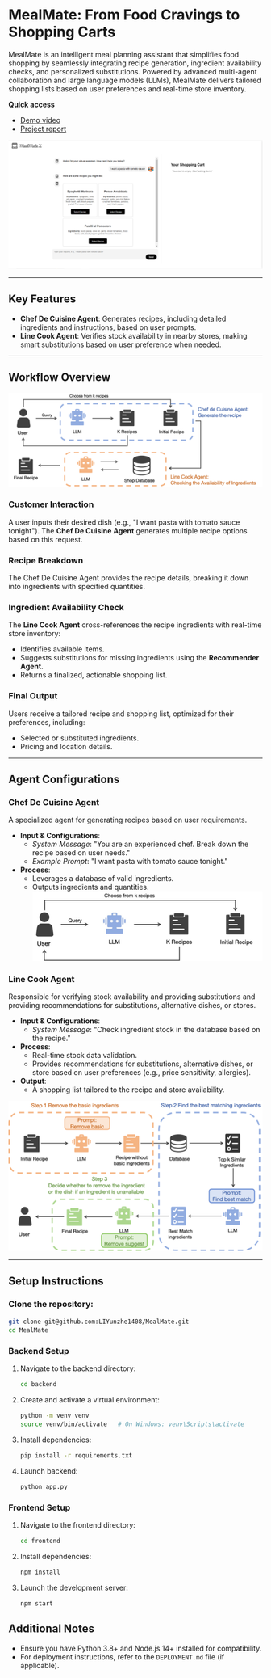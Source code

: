 # MealMate: From Food Cravings to Shopping Carts  

MealMate is an intelligent meal planning assistant that simplifies food shopping by seamlessly integrating recipe generation, ingredient availability checks, and personalized substitutions. Powered by advanced multi-agent collaboration and large language models (LLMs), MealMate delivers tailored shopping lists based on user preferences and real-time store inventory.

**Quick access**
* [Demo video](https://youtu.be/bAT-jZhDtCw?si=QK4Et1dV991vbpeL)
* [Project report](https://www.overleaf.com/read/wfsggtsqhzsv#1e8e83)

[![Video Title](./presentation/demo-layout.png)](https://youtu.be/bAT-jZhDtCw?si=QK4Et1dV991vbpeL)

---

## Key Features  
- **Chef De Cuisine Agent**: Generates recipes, including detailed ingredients and instructions, based on user prompts.  
- **Line Cook Agent**: Verifies stock availability in nearby stores, making smart substitutions based on user preference when needed.  

---

## Workflow Overview  
![Workflow](./presentation/workflow.png)

### Customer Interaction
A user inputs their desired dish (e.g., "I want pasta with tomato sauce tonight"). The **Chef De Cuisine Agent** generates multiple recipe options based on this request.

### Recipe Breakdown
The Chef De Cuisine Agent provides the recipe details, breaking it down into ingredients with specified quantities.

### Ingredient Availability Check
The **Line Cook Agent** cross-references the recipe ingredients with real-time store inventory:
- Identifies available items.
- Suggests substitutions for missing ingredients using the **Recommender Agent**.
- Returns a finalized, actionable shopping list.

### Final Output
Users receive a tailored recipe and shopping list, optimized for their preferences, including:
- Selected or substituted ingredients.  
- Pricing and location details.

---

## Agent Configurations  

### Chef De Cuisine Agent  
A specialized agent for generating recipes based on user requirements.  
- **Input & Configurations**:  
    - *System Message*: "You are an experienced chef. Break down the recipe based on user needs."  
    - *Example Prompt*: "I want pasta with tomato sauce tonight."  
- **Process**:  
    - Leverages a database of valid ingredients.  
    - Outputs ingredients and quantities.  
![Chef de cuisine](./presentation/agent-chef_de_cuisine.jpg)

### Line Cook Agent  
Responsible for verifying stock availability and providing substitutions and providing recommendations for substitutions, alternative dishes, or stores.
- **Input & Configurations**:  
    - *System Message*: "Check ingredient stock in the database based on the recipe."  
- **Process**:  
    - Real-time stock data validation.  
    - Provides recommendations for substitutions, alternative dishes, or store based on user preferences (e.g., price sensitivity, allergies).
- **Output**:  
    - A shopping list tailored to the recipe and store availability.  

![Line Cook](./presentation/agent-line_cook.png)

---

## Setup Instructions

### Clone the repository:
```bash
git clone git@github.com:LIYunzhe1408/MealMate.git
cd MealMate
```

### Backend Setup
1. Navigate to the backend directory:
    ```bash
    cd backend
    ```

2. Create and activate a virtual environment:
    ```bash
    python -m venv venv
    source venv/bin/activate   # On Windows: venv\Scripts\activate
    ```
3. Install dependencies:
    ```bash
    pip install -r requirements.txt
    ```

4. Launch backend:
    ```bash
    python app.py
    ```

### Frontend Setup
1. Navigate to the frontend directory:
    ```bash
    cd frontend
    ```
2. Install dependencies:
    ```bash
    npm install
    ```
3. Launch the development server:
    ```bash
    npm start
    ```


## Additional Notes
- Ensure you have Python 3.8+ and Node.js 14+ installed for compatibility.
- For deployment instructions, refer to the `DEPLOYMENT.md` file (if applicable).
